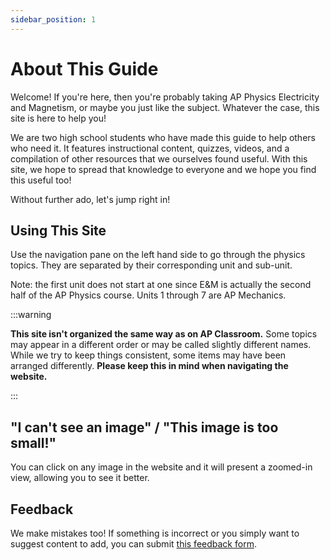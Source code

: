 ```yaml
---
sidebar_position: 1
---
```


# About This Guide

Welcome! If you're here, then you're probably taking AP Physics Electricity and Magnetism, or maybe you just like the subject. Whatever the case, this site is here to help you!

We are two high school students who have made this guide to help others who need it. It features instructional content, quizzes, videos, and a compilation of other resources that we ourselves found useful. With this site, we hope to spread that knowledge to everyone and we hope you find this useful too!

Without further ado, let's jump right in!

## Using This Site

Use the navigation pane on the left hand side to go through the physics topics. They are separated by their corresponding unit and sub-unit.

Note: the first unit does not start at one since E&M is actually the second half of the AP Physics course. Units 1 through 7 are AP Mechanics.

:::warning

**This site isn't organized the same way as on AP Classroom.** Some topics may appear in a different order or may be called slightly different names. While we try to keep things consistent, some items may have been arranged differently. **Please keep this in mind when navigating the website.**

:::

## "I can't see an image" / "This image is too small!"

You can click on any image in the website and it will present a zoomed-in view, allowing you to see it better.

## Feedback

We make mistakes too! If something is incorrect or you simply want to suggest content to add, you can submit [this feedback form](https://forms.gle/BjokBw4rkxz1vjvu8).
